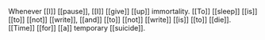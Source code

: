 Whenever [[I]] [[pause]], [[I]] [[give]] [[up]] immortality. [[To]] [[sleep]] [[is]] [[to]] [[not]] [[write]], [[and]] [[to]] [[not]] [[write]] [[is]] [[to]] [[die]]. [[Time]] [[for]] [[a]] temporary [[suicide]].